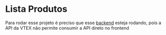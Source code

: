 # Lista Produtos

Para rodar esse projeto é preciso que esse [backend](https://github.com/franciscobressa/email-quantidade-itens) esteja rodando, pois a API da VTEX não permite consumir a API direto no frontend
